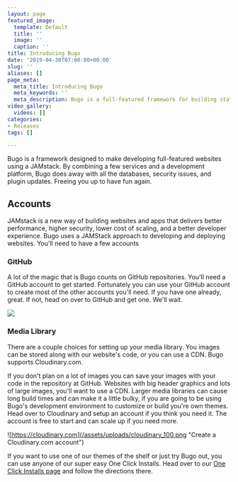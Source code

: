 ```yaml
---
layout: page
featured_image:
  template: Default
  title: ''
  image: ''
  caption: ''
title: Introducing Bugo
date: '2019-04-30T07:00:00+00:00'
slug: ''
aliases: []
page_meta:
  meta_title: Introducing Bugo
  meta_keywords: ''
  meta_description: Bugo is a full-featured framework for building static websites.
video_gallery:
  videos: []
categories:
- Releases
tags: []

---
```

Bugo is a framework designed to make developing full-featured websites using a JAMstack. By combining a few services and a development platform, Bugo does away with all the databases, security issues, and plugin updates. Freeing you up to have fun again.

## Accounts

JAMstack is a new way of building websites and apps that delivers better performance, higher security, lower cost of scaling, and a better developer experience. Bugo uses a JAMStack approach to developing and deploying websites. You'll need to have a few accounts

### GitHub

A lot of the magic that is Bugo counts on GitHub repositories. You'll need a GitHub account to get started. Fortunately you can use your GitHub account to create most of the other accounts you'll need. If you have one already, great. If not, head on over to GitHub and get one. We'll wait. 

[![](/assets/uploads/GitHub_Logo_250.png)](https://github.com/join "Get a GitHub Account")

### Media Library

There are a couple choices for setting up your media library. You images can be stored along with our website's code, or you can use a CDN. Bugo supports Cloudinary.com. 

If you don't plan on a lot of images you can save your images with your code in the repository at GitHub. Websites with big header graphics and lots of large images, you'll want to use a CDN. Larger media libraries can cause long build times and can make it a little bulky, if you are going to be using Bugo's development environment to customize or build you're own themes. Head over to Cloudinary and setup an account if you think you need it. The account is free to start and can scale up if you need more.

![https://cloudinary.com](/assets/uploads/cloudinary_100.png "Create a Cloudinary.com account")

If you want to use one of our themes of the shelf or just try Bugo out, you can use anyone of our super easy One Click Installs. Head over to our [One Click Installs page](/docs/getting-started/one-click-installs "One Click Installs") and follow the directions there.